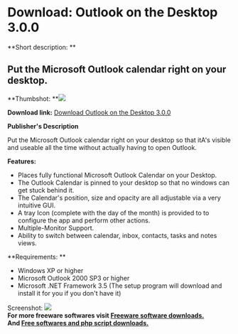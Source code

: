 # Download: Outlook on the Desktop 3.0.0

**Short description: **

## Put the Microsoft Outlook calendar right on your desktop.

  
**Thumbshot: **![](http://www.freewarefiles.com/screenshot/outlookdesktop_md.gif)   
  
**Download link:** [Download Outlook on the Desktop 3.0.0](http://freesoftwares.boysofts.com/Outlook-On-The-Desktop_program_20867.html)  
  

**Publisher's Description**  
  

Put the Microsoft Outlook calendar right on your desktop so that itA's visible
and useable all the time without actually having to open Outlook.

**Features:**

  * Places fully functional Microsoft Outlook Calendar on your Desktop. 
  * The Outlook Calendar is pinned to your desktop so that no windows can get stuck behind it. 
  * The Calendar's position, size and opacity are all adjustable via a very intuitive GUI. 
  * A tray Icon (complete with the day of the month) is provided to to configure the app and perform other actions. 
  * Multiple-Monitor Support. 
  * Ability to switch between calendar, inbox, contacts, tasks and notes views. 

**Requirements: **

  * Windows XP or higher 
  * Microsoft Outlook 2000 SP3 or higher 
  * Microsoft .NET Framework 3.5 (The setup program will download and install it for you if you don't have it) 

  
  
Screenshot: ![](http://www.freewarefiles.com/screenshot/outlookdesktop.gif)  
**For more freeware softwares visit [Freeware software downloads.](http://freesoftwares.boysofts.com/)**   
**And [Free softwares and php script downloads.](http://www.boysofts.com/)**

